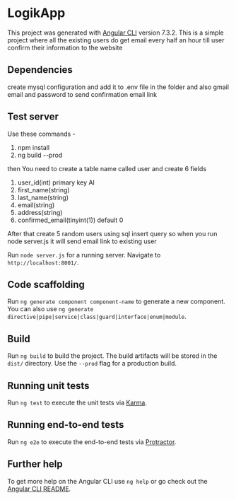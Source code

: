# LogikApp

This project was generated with [Angular CLI](https://github.com/angular/angular-cli) version 7.3.2.
This is a simple project where all the existing users do get email every half an hour till user confirm their information to the website

## Dependencies

create mysql configuration and add it to .env file in the folder and also gmail email and password to send confirmation email link

## Test server

Use these commands -

1. npm install
2. ng build --prod

then You need to create a table name called user and create 6 fields
1. user_id(int) primary key AI
2. first_name(string)
3. last_name(string)
4. email(string)
5. address(string)
6. confirmed_email(tinyint(1)) default 0

After that create 5 random users using sql insert query so when you run node server.js it will send email link to existing user

Run `node server.js` for a running server. Navigate to `http://localhost:8001/`.

## Code scaffolding

Run `ng generate component component-name` to generate a new component. You can also use `ng generate directive|pipe|service|class|guard|interface|enum|module`.

## Build

Run `ng build` to build the project. The build artifacts will be stored in the `dist/` directory. Use the `--prod` flag for a production build.

## Running unit tests

Run `ng test` to execute the unit tests via [Karma](https://karma-runner.github.io).

## Running end-to-end tests

Run `ng e2e` to execute the end-to-end tests via [Protractor](http://www.protractortest.org/).

## Further help

To get more help on the Angular CLI use `ng help` or go check out the [Angular CLI README](https://github.com/angular/angular-cli/blob/master/README.md).

